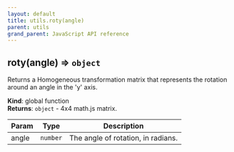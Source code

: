 ```yaml
---
layout: default
title: utils.roty(angle)
parent: utils
grand_parent: JavaScript API reference
---
```


## roty(angle) ⇒ <code>object</code>
Returns a Homogeneous transformation matrix that represents the rotation around an angle in the 'y' axis.

**Kind**: global function  
**Returns**: <code>object</code> - 4x4 math.js matrix.  

| Param | Type | Description |
| --- | --- | --- |
| angle | <code>number</code> | The angle of rotation, in radians. |